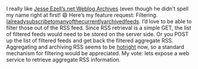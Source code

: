 I really like [Jesse Ezell’s](http://dotnetweblogs.com/Jezell/)[.net
Weblog Archives](http://www.activehead.com/DotNetWeblogs/) (even though
he didn’t spell my name right at first!
:smile:
Here’s my feature request: Filtering.
[I]()[already](http://www.gotdotnet.com/team/dbox)[subscribe](http://radio.weblogs.com/0108971)[to](http://www.inkblog.com)[many](http://www.simplegeek.com)[of](http://objective.mine.nu)[the](http://radio.weblogs.com/0106747)[currently](http://www.ingorammer.com/weblog)[archived](http://www.gotdotnet.com/team/tewald)[feeds](http://msdn.microsoft.com).
I’d love to be able to filter those out of the RSS feed. Since RSS
retrieval is a simple GET, the list of filtered feeds would need to be
stored on the server side. Or you POST up the list of filtered feeds and
get back the filtered aggregate RSS. Aggregating and archiving RSS seems
to be
[hot](http://www.dotnetweblogs.com)[right](http://www.feedster.com/)
now, so a standard mechanism for filtering would be appreciated. My
vote: lets expose a web service to retrieve aggregate RSS information.

